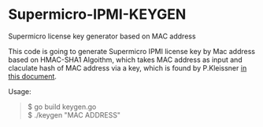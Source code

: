 # Supermicro-IPMI-KEYGEN
Supermicro license key generator based on MAC address

<p>This code is going to generate Supermicro IPMI license key by Mac address based on HMAC-SHA1 Algoithm, which takes MAC address as input and claculate hash of MAC address via a key, which is found by P.Kleissner <a href="https://peterkleissner.com/" target="_top">in this document</a>. <br>
  
Usage: 
> $ go build keygen.go <br>
  $ ./keygen "MAC ADDRESS"
